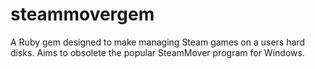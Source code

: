 # steammovergem
A Ruby gem designed to make managing Steam games on a users hard disks.  Aims to obsolete the popular SteamMover program for Windows.
